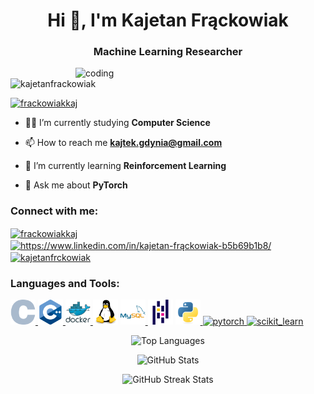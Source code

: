 <h1 align="center">Hi 👋, I'm Kajetan Frąckowiak</h1>
<h3 align="center">Machine Learning Researcher</h3>

<img align="right" alt="coding" width="400" src="https://i.pinimg.com/originals/54/e3/7d/54e37d8074ebcde1d96c77d7b2a7f310.gif">

<p align="left"> <img src="https://komarev.com/ghpvc/?username=kajetanfrackowiak&label=Profile%20views&color=0e75b6&style=flat" alt="kajetanfrackowiak" /> </p>


<p align="left"> <a href="https://twitter.com/frackowiakkaj" target="blank"><img src="https://img.shields.io/twitter/follow/frackowiakkaj?logo=twitter&style=for-the-badge" alt="frackowiakkaj" /></a> </p>

- 👨‍🎓 I’m currently studying **Computer Science**

- 📫 How to reach me **kajtek.gdynia@gmail.com**

- 🌱 I’m currently learning **Reinforcement Learning**

- 💬 Ask me about **PyTorch**

<h3 align="left">Connect with me:</h3>
<p align="left">
<a href="https://twitter.com/frackowiakkaj" target="blank"><img align="center" src="https://raw.githubusercontent.com/rahuldkjain/github-profile-readme-generator/master/src/images/icons/Social/twitter.svg" alt="frackowiakkaj" height="30" width="40" /></a>
<a href="https://linkedin.com/in/https://www.linkedin.com/in/kajetan-frąckowiak-b5b69b1b8/" target="blank"><img align="center" src="https://raw.githubusercontent.com/rahuldkjain/github-profile-readme-generator/master/src/images/icons/Social/linked-in-alt.svg" alt="https://www.linkedin.com/in/kajetan-frąckowiak-b5b69b1b8/" height="30" width="40" /></a>
<a href="https://kaggle.com/kajetanfrckowiak" target="blank"><img align="center" src="https://raw.githubusercontent.com/rahuldkjain/github-profile-readme-generator/master/src/images/icons/Social/kaggle.svg" alt="kajetanfrckowiak" height="30" width="40" /></a>
</p>

<h3 align="left">Languages and Tools:</h3>
<p align="left"> <a href="https://www.gnu.org/software/bash/" target="_blank" rel="noreferrer"> <img src="https://raw.githubusercontent.com/devicons/devicon/master/icons/c/c-original.svg" alt="c" width="40" height="40"/> </a> <a href="https://www.w3schools.com/cpp/" target="_blank" rel="noreferrer"> <img src="https://raw.githubusercontent.com/devicons/devicon/master/icons/cplusplus/cplusplus-original.svg" alt="cplusplus" width="40" height="40"/> </a> <a href="https://www.w3schools.com/css/" target="_blank" rel="noreferrer"><img src="https://raw.githubusercontent.com/devicons/devicon/master/icons/docker/docker-original-wordmark.svg" alt="docker" width="40" height="40"/> </a>  <img src="https://raw.githubusercontent.com/devicons/devicon/master/icons/linux/linux-original.svg" alt="linux" width="40" height="40"/> </a> <a href="https://www.mysql.com/" target="_blank" rel="noreferrer"> <img src="https://raw.githubusercontent.com/devicons/devicon/master/icons/mysql/mysql-original-wordmark.svg" alt="mysql" width="40" height="40"/> </a> <img src="https://raw.githubusercontent.com/devicons/devicon/2ae2a900d2f041da66e950e4d48052658d850630/icons/pandas/pandas-original.svg" alt="pandas" width="40" height="40"/> <a href="https://www.python.org" target="_blank" rel="noreferrer"> <img src="https://raw.githubusercontent.com/devicons/devicon/master/icons/python/python-original.svg" alt="python" width="40" height="40"/> </a> <a href="https://pytorch.org/" target="_blank" rel="noreferrer"> <img src="https://www.vectorlogo.zone/logos/pytorch/pytorch-icon.svg" alt="pytorch" width="40" height="40"/> </a> <a href="https://scikit-learn.org/" target="_blank" rel="noreferrer"> <img src="https://upload.wikimedia.org/wikipedia/commons/0/05/Scikit_learn_logo_small.svg" alt="scikit_learn" width="40" height="40"/> </a> </p>

<!-- Top Languages Card -->
<p align="center">
  <img src="https://github-readme-stats.vercel.app/api/top-langs?username=kajetanfrackowiak&show_icons=true&locale=en&layout=compact" alt="Top Languages">
</p>

<!-- GitHub Stats Card -->
<p align="center">
  <img src="https://github-readme-stats.vercel.app/api?username=kajetanfrackowiak&show_icons=true&locale=en" alt="GitHub Stats">
</p>

<!-- GitHub Streak Stats Card -->
<p align="center">
  <img src="https://github-readme-streak-stats.herokuapp.com/?user=kajetanfrackowiak" alt="GitHub Streak Stats">
</p>
